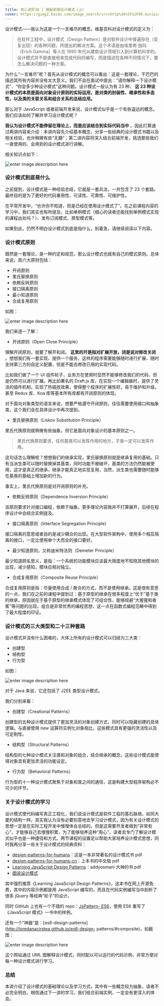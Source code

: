 ```yaml
---
title: 核心进阶38 | 揭秘前端设计模式（上）
cover: https://gimg2.baidu.com/image_search/src=http%3A%2F%2F00.minipic.eastday.com%2F20170818%2F20170818115256_d41d8cd98f00b204e9800998ecf8427e_1.jpeg&refer=http%3A%2F%2F00.minipic.eastday.com&app=2002&size=f9999,10000&q=a80&n=0&g=0n&fmt=jpeg?sec=1611283231&t=82f18a3b7b8ad76bf906bc78635e5360
---
```


设计模式——我认为这是一个一言难尽的概念。维基百科对设计模式的定义为：

> 在软件工程中，设计模式（Design
> Pattern）是对软件设计中普遍存在（反复出现）的各种问题，所提出的解决方案。这个术语是由埃里希·伽玛（Erich Gamma）等人在 1990
> 年代从建筑设计领域引入到计算机科学的。设计模式并不是直接用来完成代码的编写，而是描述在各种不同情况下，要怎么解决问题的一种方案。

为什么“一言难尽”呢？首先从设计模式的概念可以看出：这是一套理论，干巴巴的描述其所有内容并没有太大意义。我们不会在面试中提出：“请你解释一下设计模式”、“你会多少种设计模式”这种问题。设计模式一般认为有
23 种， **这 23 种设计模式的本质是面向对象设计原则的实际运用，是对类的封装性、继承性和多态性，以及类的关联关系和组合关系的总结应用。**

那么对于 JavaScript 或者前端开发来说，设计模式似乎是一个有些遥远的概念。我们应该如何了解并学习设计模式呢？

**我认为设计模式不能停留在理论上，而是应该结合到实际代码当中**
。因此打算通过两讲内容来介绍：本讲内容先介绍基本概念，分享一些经典的设计模式书籍以及相关经验，也许稍微有些“无趣”；第二讲内容将深入结合前端开发，挑选那些我们一直使用的、会用到的设计模式进行讲解。

相关知识点如下：

![enter image description
here](https://images.gitbook.cn/cb2e6d60-cbfe-11e9-a9bd-857608719494)

### 设计模式到底是什么

之前提到，设计模式是一种经验总结，它就是一套兵法，一共包含了 23 个套路。最终目的是为了更好的代码重用性、可读性、可靠性、可维护性。

在平常开发中，“也许你不知道，但是已经在使用设计模式了”。在之前课程内容的学习中，我们其实也有所提及，比如单例模式（细心的读者还能找到单例模式实现的课程出处吗？）、发布订阅模式、原型模式等。

如果到此，仍然不明白设计模式到底是指什么，别着急，请继续阅读以下内容。

### 设计模式原则

既然是一套理论，是一种约定和规范，那么设计模式也就有自己的模式原则。总体来说，其六大原则包括：

  * 开闭原则
  * 里氏替换原则
  * 依赖反转原则
  * 接口隔离原则
  * 最小知道原则
  * 合成复用原则

如图：

![enter image description
here](https://images.gitbook.cn/8112c980-cbfc-11e9-93b3-c35630e1847c)

我们来逐一了解：

  * 开闭原则（Open Close Principle）

理解开闭原则，就要了解开和闭。 **这里的开是指对扩展开放，闭是说对修改关闭**
。想想我们有一套实现、提供一个服务，这样的程序需要能够随时进行扩展、随时支持第三方的自定义配置，但是不能去修改已用的实现代码。

比如我们做了一个 UI 组件轮子，业务方在使用时显然不能够修改我们的代码，但是仍然可以进行扩展。再比如著名的 Draft.js
库，在实现一个编辑器时，提供了灵活的插件机制，实现了热插拔效果，使得整个程序的扩展性好，易于维护和升级。甚至 Redux 库、Koa
库等基本所有库都有开闭原则的体现。

对于面向对象类型的语言来说，想要严格遵守开闭原则，往往需要使用接口和抽象类，这个我们会在具体设计中再次提到。

  * 里氏替换原则（Liskov Substitution Principle）

里氏代换原则就稍微有些抽象，但它是面向对象设计的基本原则之一。

> 里氏代换原则要求，任何基类可以发挥作用的地方，子类一定可以发挥作用。

这句话怎么理解呢？想想我们的继承实现，里氏替换原则就是继承复用的基础。只有当派生类可以随时替换掉其基类，同时功能不被破坏，基类的方法仍然能被使用，这才是真正的继承，继承才能真正地实现复用，当然，派生类也需要随时能够在基类的基础上增加新的行为。

事实上，里氏代换原则是对开闭原则的补充。

  * 依赖反转原则（Dependence Inversion Principle）

该原则要求针对接口编程，依赖于抽象。更多理论内容我并不打算展开，后续在程序设计中会结合实例提及。

  * 接口隔离原则（Interface Segregation Principle）

接口隔离的意思或者目的是减少耦合的出现。在大型软件架构中，使用多个相互隔离的接口，一定比使用单个大而全的接口要好。

  * 最少知道原则，又称迪米特法则（Demeter Principle）

最少知道顾名思义，是指：一个系统的功能模块应该最大限度地不知晓其他模块的出现，减少感知，模块应相对独立。

  * 合成复用原则（Composite Reuse Principle）

合成复用原则是指：尽量使用合成 /
聚合的方式，而不是使用继承。这是很有意思的一点，我们在之前的课程中提到过：基于原型的继承在很多程度上“优于”基于类的继承，原因就在于基于原型的继承模式体现了可组合性，能够规避“大猩猩和香蕉”等问题的出现。组合是非常优秀的编程思想，这一点在函数式编程范畴中得到了最大程度的印证。

### 设计模式的三大类型和二十三种套路

设计模式并没有什么困难的，大体上所有的设计模式可以归结为三大类：

  * 创建型
  * 结构型
  * 行为型

如图：

![enter image description
here](https://images.gitbook.cn/1190fdb0-cbfd-11e9-942c-915593d3f51c)

对于 Java 来说，它还包括了 J2EE 类型设计模式。

我们分别来看：

  * 创建型（Creational Patterns）

创建型的五种设计模式提供了更加灵活的对象创建方式，同时可以隐藏创建的具体逻辑。与直接使用 new
运算符实例化对象相比，这些模式具有更强的灵活性以及可定制性。

  * 结构型（Structural Patterns）

结构型的七种设计模式关注类和对象的组合，结合继承的概念，这些设计模式能使得对象具有更加灵活的功能设定。

  * 行为型（Behavioral Patterns）

行为型的十一种设计模式聚焦于对象和类之间的通信，这是构建大型程序架构必不可少的环节。

### 关于设计模式的学习

设计模式使代码编写真正工程化，我们说设计模式是软件工程的基石脉络，如同大厦的结构一样。其实我认为没有必要刻意地去学习设计模式，因为有关设计模式的思想一定是在实际工程开发中慢慢体会总结的。但是这需要开发者做到“非常有心”，才能够自己去慢慢积累，为了能够培养这种“用心”，读者去专门了解设计模式似乎也是一种捷径和方式。两节课程的设置足以帮助大家培养设计模式思想，同时我再分享一些关于设计模式的经典资料：

  * [design-patterns-for-humans](https://github.com/kamranahmedse/design-patterns-for-humans)：这是一本非常著名的设计模式书 pdf
  * [design-patterns-for-humans-cn](https://github.com/guanguans/design-patterns-for-humans-cn)：上本书的中文版 pdf
  * [Learning JavaScript Design Patterns](https://addyosmani.com/resources/essentialjsdesignpatterns/book/)：addyosmani 大神的书 pdf
  * [图说设计模式](https://design-patterns.readthedocs.io/zh_CN/latest/)

其中强烈推荐《Learning JavaScript Design Patterns》，这本书在网上开源免费，其中的内容示例都是用 JavaScript
编写的，而且在代码实例编写当中剖析了很多 jQuery 等经典“轮子”的设计。

同时 GitHub 上也有一个不错的 repo：[JsPattern-
ES6](https://github.com/DavidCai1993/JsPattern-ES6)，使用 ES6 重写了《JavaScript
模式》一书中的样例。

还有一个“神器”是：[es6-design-patterns](http://loredanacirstea.github.io/es6-design-
patterns/#composite)，如截图：

![enter image description
here](https://images.gitbook.cn/765be890-cbfd-11e9-a9bd-857608719494)

这个网站通过 UML 图解释设计模式，同时配以可以运行的代码示例，非常方便对每一种设计模式进行学习。

### 总结

本讲介绍了设计模式的基础理论以及学习方式，其中有一些概念较为抽象，读者不必完全明白，相信通过下一讲的学习，我们结合前端实例，一定会有更深入的体会。

